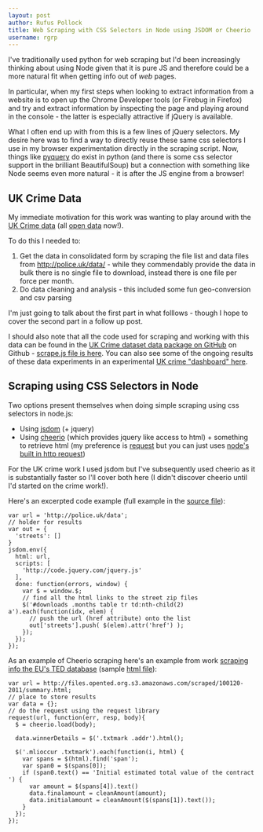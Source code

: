 ```yaml
---
layout: post
author: Rufus Pollock
title: Web Scraping with CSS Selectors in Node using JSDOM or Cheerio
username: rgrp
---
```


I've traditionally used python for web scraping but I'd been increasingly thinking about using Node given that it is pure JS and therefore could be a more natural fit when getting info out of *web* pages.

In particular, when my first steps when looking to extract information from a website is to open up the Chrome Developer tools (or Firebug in Firefox) and try and extract information by inspecting the page and playing around in the console - the latter is especially attractive if jQuery is available.

What I often end up with from this is a few lines of jQuery selectors. My desire here was to find a way to directly reuse these same css selectors I use in my browser experimentation directly in the scraping script. Now, things like [pyquery][] do exist in python (and there is some css selector support in the brilliant BeautifulSoup) but a connection with something like Node seems even more natural - it is after the JS engine from a browser!

[pyquery]: http://packages.python.org/pyquery/

## UK Crime Data

My immediate motivation for this work was wanting to play around with the [UK Crime data][ukcrime] (all [open data][] now!).

To do this I needed to:

1. Get the data in consolidated form by scraping the file list and data files from <http://police.uk/data/> - while they commendably provide the data in bulk there is no single file to download, instead there is one file per force per month. 
2. Do data cleaning and analysis - this included some fun geo-conversion and csv parsing

I'm just going to talk about the first part in what folllows - though I hope to cover the second part in a follow up post.

I should also note that all the code used for scraping and working with this data can be found in the [UK Crime dataset data package on GitHub][code] on Github - [scrape.js file is here][scrape.js]. You can also see some of the ongoing results of these data experiments in an experimental [UK crime "dashboard" here][dashboard].

[ukcrime]: http://police.uk/data
[code]: https://github.com/datasets/crime-uk
[scrape.js]: https://github.com/datasets/crime-uk/blob/master/scripts/scrape.js
[open data]: http://opendefinition.org/
[dashboard]: http://okfnlabs.org/crime/

## Scraping using CSS Selectors in Node

Two options present themselves when doing simple scraping using css selectors in node.js:

* Using [jsdom][] (+ jquery)
* Using [cheerio][] (which provides jquery like access to html) + something to retrieve html (my preference is [request][] but you can just uses [node's built in http request][node-http])

[jsdom]: https://github.com/tmpvar/jsdom
[cheerio]: https://github.com/MatthewMueller/cheerio
[request]: https://github.com/mikeal/request
[node-http]: http://nodejs.org/docs/v0.6.11/api/http.html#http.request

For the UK crime work I used jsdom but I've subsequently used cheerio as it is substantially faster so I'll cover both here (I didn't discover cheerio until I'd started on the crime work!).

Here's an excerpted code example (full example in the [source file][scrape.js]):

    var url = 'http://police.uk/data';
    // holder for results
    var out = {
      'streets': []
    }
    jsdom.env({
      html: url,
      scripts: [
        'http://code.jquery.com/jquery.js'
      ],
      done: function(errors, window) {
        var $ = window.$;
        // find all the html links to the street zip files
        $('#downloads .months table tr td:nth-child(2) a').each(function(idx, elem) {
          // push the url (href attribute) onto the list
          out['streets'].push( $(elem).attr('href') );
        });
      });
    });

As an example of Cheerio scraping here's an example from work [scraping info the EU's TED database][opented] (sample [html file][sample]):

[opented]: https://github.com/datasets/opented
[sample]: http://files.opented.org.s3.amazonaws.com/scraped/100120-2011/summary.html

    var url = http://files.opented.org.s3.amazonaws.com/scraped/100120-2011/summary.html;
    // place to store results
    var data = {};
    // do the request using the request library
    request(url, function(err, resp, body){
      $ = cheerio.load(body);

      data.winnerDetails = $('.txtmark .addr').html();

      $('.mlioccur .txtmark').each(function(i, html) {
        var spans = $(html).find('span');
        var span0 = $(spans[0]);
        if (span0.text() == 'Initial estimated total value of the contract ') {
          var amount = $(spans[4]).text()
          data.finalamount = cleanAmount(amount);
          data.initialamount = cleanAmount($(spans[1]).text());
        }
      });
    });

